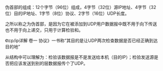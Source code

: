 ﻿

伪首部的组成：12个字节（96位）组成，4字节（32位）源IP地址、4字节（32位）目的IP地址、1字节（8位）协议、2字节（16位）UDP长度。

之所以称之为伪首部，是因为它在被添加到UDP用户数据报中既不用于向下传送也不用于向上递交，只用于计算检验和。

《tcp/ip详解 卷一 协议》一书称“其目的是让UDP两次检查数据是否已经正确到达目的地”

从结构中可以理解为：检验该数据报是不是发送给本机（目的IP）；检验发送源是否把应该发送到别的层数据报传个了UDP。

